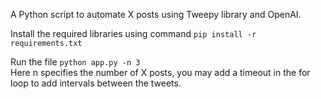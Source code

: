 A Python script to automate X posts using Tweepy library and OpenAI.

Install the required libraries using command  ``pip install -r requirements.txt``

Run the file  ``python app.py -n 3`` <br>
Here n specifies the number of X posts, you may add a timeout in the for loop to add intervals between the tweets.

